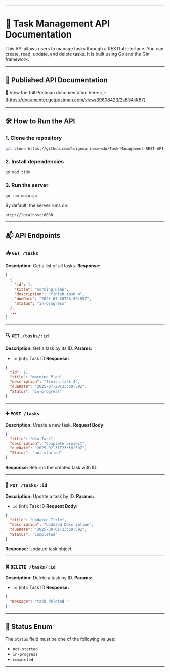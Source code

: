 
---

# 📘 Task Management API Documentation

This API allows users to manage tasks through a RESTful interface. You can create, read, update, and delete tasks. It is built using Go and the Gin framework.

---

## 🔗 Published API Documentation

📄 View the full Postman documentation here:
👉 [https://documenter.getpostman.com/view/39808423/2sB34ijK67]

---

## 🛠️ How to Run the API

### 1. **Clone the repository**

```bash
git clone https://github.com/tsigemariamzewdu/Task-Management-REST-API-using-Go-and-Gin-Framework

```

### 2. **Install dependencies**

```bash
go mod tidy
```

### 3. **Run the server**

```bash
go run main.go
```

By default, the server runs on:

```
http://localhost:8080
```

---

## 📬 API Endpoints

### 📥 `GET /tasks`

**Description:** Get a list of all tasks.
**Response:**

```json
[
  {
    "id": 1,
    "title": "morning Plan",
    "description": "finish task 4",
    "dueDate": "2025-07-20T23:59:59Z",
    "Status": "in-progress"
  },
  ...
]
```

---

### 🔍 `GET /tasks/:id`

**Description:** Get a task by its ID.
**Params:**

* `id` (int): Task ID
  **Response:**

```json
{
  "id": 1,
  "title": "morning Plan",
  "description": "finish task 4",
  "dueDate": "2025-07-20T23:59:59Z",
  "Status": "in-progress"
}
```

---

### ➕ `POST /tasks`

**Description:** Create a new task.
**Request Body:**

```json
{
  "title": "New Task",
  "description": "Complete project",
  "dueDate": "2025-07-31T23:59:59Z",
  "Status": "not-started"
}
```

**Response:** Returns the created task with ID.

---

### 🔄 `PUT /tasks/:id`

**Description:** Update a task by ID.
**Params:**

* `id` (int): Task ID
  **Request Body:**

```json
{
  "title": "Updated Title",
  "description": "Updated Description",
  "dueDate": "2025-08-01T23:59:59Z",
  "Status": "completed"
}
```

**Response:** Updated task object.

---

### ❌ `DELETE /tasks/:id`

**Description:** Delete a task by ID.
**Params:**

* `id` (int): Task ID
  **Response:**

```json
{
  "message": "task deleted "
}
```

---

## 📎 Status Enum

The `Status` field must be one of the following values:

* `not-started`
* `in-progress`
* `completed`

---

